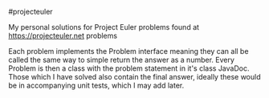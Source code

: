 #projecteuler

My personal solutions for Project Euler problems found at https://projecteuler.net problems

Each problem implements the Problem interface meaning they can all be called the same way to simple return the answer as a number.
Every Problem is then a class with the problem statement in it's class JavaDoc.  Those which I have solved also contain the final answer, ideally these would be in accompanying unit tests, which I may add later.